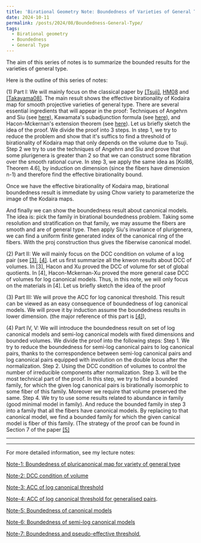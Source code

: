 ```yaml
---
title: 'Birational Geometry Note: Boundedness of Varieties of General Type'
date: 2024-10-11
permalink: /posts/2024/08/Boundedness-General-Type/
tags:
  - Birational geometry
  - Boundedness
  - General Type
---
```


The aim of this series of notes is to summarize the bounded results for the varieties of general type. 

Here is the outline of this series of notes:

(1) Part I: We will mainly focus on the classical paper by [[Tsuji]](), [HM08](https://link.springer.com/article/10.1007/s00222-006-0504-1) and [[Takayama08]](https://link.springer.com/article/10.1007/s00222-006-0503-2). The main result shows the effective birationality of Kodaira map for smooth projective varieties of general type. There are several essential ingredients that will appear in the proof: Techniques of Angehrn and Siu (see [here](https://yilimath.github.io/posts/2024/08/Theorem-of-Angehrn-and-Siu/)), Kawamata's subadjunction formula (see [here]()), and Hacon-Mckernan's extension theorem (see [here]()). Let us briefly sketch the idea of the proof. We divide the proof into 3 steps. In step 1, we try to reduce the problem and show that it's suffics to find a threshold of birationality of Kodaira map that only depends on the volume due to Tsuji. Step 2 we try to use the techniques of Angehrn and Siu and prove that some plurigenera is greater than 2 so that we can construct some fibration over the smooth rational curve. In step 3, we apply the same idea as [Kol86, Theorem 4.6], by induction on dimension (since the fibers have dimension n-1) and therefore find the effective birationality bound.

Once we have the effective birationality of Kodaira map, birational boundedness result is immediate by using Chow variety to parameterize the image of the Kodaira maps.

And finally we can show the boundedness result about canonical models. The idea is: pick the family in birational boundedness problem. Taking some resolution and stratification on that family, we may assume the fibers are smooth and are of general type. Then apply Siu's invariance of plurigenera, we can find a uniform finite generated index of the canonical ring of the fibers. With the proj construction thus gives the fiberwise canonical model.


(2) Part II: We will mainly focus on the DCC condition on volume of a log pair (see [[3]](https://annals.math.princeton.edu/2013/177-3/p06), [[4]](https://annals.math.princeton.edu/2014/180-2/p03). Let us first summarize all the knwon results about DCC of volumes. In [3], Hacon and Xu proved the DCC of volume for set of global quotients. In [4], Hacon-Mckernan-Xu proved the more general case DCC of volumes for log canonical models. Thus, in this note, we will only focus on the materials in [4]. Let us briefly sketch the idea of the proof 


(3) Part III: We will prove the ACC for log canonical threshold. This result can be viewed as an easy consequence of boundedness of log canonical models. We will prove it by induction assume the boundedness results in lower dimension. (the major reference of this part is [[4]](https://annals.math.princeton.edu/2014/180-2/p03)),

(4) Part IV, V: We will introduce the boundedness result on set of log canonical models and semi-log canonical models with fixed dimensions and bounded volumes. We divide the proof into the following steps: Step 1. We try to reduce the boundedness for semi-log canonical pairs to log canonical pairs, thanks to the correspondence between semi-log canonical pairs and log canonical pairs equipped with involution on the double locus after the normalization. Step 2. Using the DCC condition of volumes to control the number of irreducible components after normalization. Step 3. will be the most technical part of the proof. In this step, we try to find a bounded family, for which the given log canonical pairs is birationally isomorphic to some fiber of this family. Moreover we require that volume preserved the same. Step 4. We try to use some results related to abundance in family (good minimal model in family). And reduce the bounded family in step 3 into a family that all the fibers have canonical models. By replacing to that canonical model, we find a bounded family for which the given canical model is fiber of this family. (The strategy of the proof can be found in Section 7 of the paper [[5]](https://ems.press/journals/jems/articles/15330)


---
---

For more detailed information, see my lecture notes:

[Note-1: Boundedness of pluricanonical map for variety of general type](https://yilimath.github.io/files/Birational/BoundednessGeneralType/DCCVolume.pdf)

[Note-2: DCC condition of volume](https://yilimath.github.io/files/Birational/BoundednessGeneralType/DCCVolume.pdf)

[Note-3: ACC of log canonical threshold](https://yilimath.github.io/files/Birational/BoundednessGeneralType/ACCLCT.pdf)

[Note-4: ACC of log canonical threshold for generalised pairs]().

[Note-5: Boundedness of canonical models](https://yilimath.github.io/files/Birational/BoundednessGeneralType/BoundedCanonicalModel.pdf)

[Note-6: Boundedness of semi-log canonical models](https://yilimath.github.io/files/Birational/BoundednessGeneralType/BoundedSLCM.pdf)

[Note-7: Boundedness and pseudo-effective threshold](),
